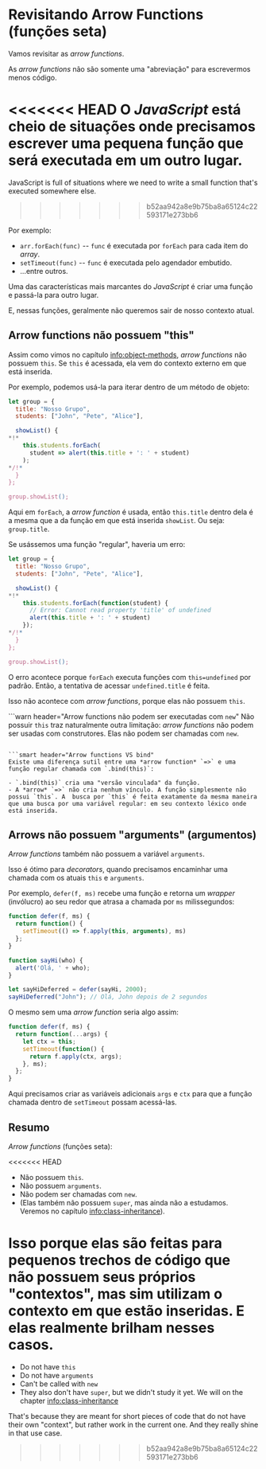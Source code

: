 # Revisitando Arrow Functions (funções seta)

Vamos revisitar as *arrow functions*.

As *arrow functions* não são somente uma "abreviação" para escrevermos menos código.

<<<<<<< HEAD
O *JavaScript* está cheio de situações onde precisamos escrever uma pequena função que será executada em um outro lugar.
=======
JavaScript is full of situations where we need to write a small function that's executed somewhere else.
>>>>>>> b52aa942a8e9b75ba8a65124c22593171e273bb6

Por exemplo:

- `arr.forEach(func)` -- `func` é executada por `forEach` para cada item do *array*.
- `setTimeout(func)` -- `func` é executada pelo agendador embutido.
- ...entre outros.

Uma das características mais marcantes do *JavaScript* é criar uma função e passá-la para outro lugar.

E, nessas funções, geralmente não queremos sair de nosso contexto atual.

## Arrow functions não possuem "this"

Assim como vimos no capítulo <info:object-methods>, *arrow functions* não possuem `this`. Se `this` é acessada, ela vem do contexto externo em que está inserida.

Por exemplo, podemos usá-la para iterar dentro de um método de objeto:

```js run
let group = {
  title: "Nosso Grupo",
  students: ["John", "Pete", "Alice"],

  showList() {
*!*
    this.students.forEach(
      student => alert(this.title + ': ' + student)
    );
*/!*
  }
};

group.showList();
```

Aqui em `forEach`, a *arrow function* é usada, então `this.title` dentro dela é a mesma que a da função em que está inserida `showList`. Ou seja: `group.title`.

Se usássemos uma função "regular", haveria um erro:

```js run
let group = {
  title: "Nosso Grupo",
  students: ["John", "Pete", "Alice"],

  showList() {
*!*
    this.students.forEach(function(student) {
      // Error: Cannot read property 'title' of undefined
      alert(this.title + ': ' + student)
    });
*/!*
  }
};

group.showList();
```

O erro acontece porque `forEach` executa funções com `this=undefined` por padrão. Então, a tentativa de acessar `undefined.title` é feita.

Isso não acontece com *arrow functions*, porque elas não possuem `this`.

```warn header="Arrow functions não podem ser executadas com `new`"
Não possuir `this` traz naturalmente outra limitação: *arrow functions* não podem ser usadas com construtores. Elas não podem ser chamadas com `new`.
```

```smart header="Arrow functions VS bind"
Existe uma diferença sutil entre uma *arrow function* `=>` e uma função regular chamada com `.bind(this)`:

- `.bind(this)` cria uma "versão vinculada" da função.
- A *arrow* `=>` não cria nenhum vínculo. A função simplesmente não possui `this`. A  busca por `this` é feita exatamente da mesma maneira que uma busca por uma variável regular: em seu contexto léxico onde está inserida.
```

## Arrows não possuem "arguments" (argumentos)

*Arrow functions* também não possuem a variável `arguments`.

Isso é ótimo para *decorators*, quando precisamos encaminhar uma chamada com os atuais `this` e `arguments`.

Por exemplo, `defer(f, ms)` recebe uma função e retorna um *wrapper* (invólucro) ao seu redor que atrasa a chamada por `ms` milissegundos:

```js run
function defer(f, ms) {
  return function() {
    setTimeout(() => f.apply(this, arguments), ms)
  };
}

function sayHi(who) {
  alert('Olá, ' + who);
}

let sayHiDeferred = defer(sayHi, 2000);
sayHiDeferred("John"); // Olá, John depois de 2 segundos
```

O mesmo sem uma *arrow function* seria algo assim:

```js
function defer(f, ms) {
  return function(...args) {
    let ctx = this;
    setTimeout(function() {
      return f.apply(ctx, args);
    }, ms);
  };
}
```

Aqui precisamos criar as variáveis adicionais `args` e `ctx` para que a função chamada dentro de `setTimeout` possam acessá-las.

## Resumo

*Arrow functions* (funções seta):

<<<<<<< HEAD
- Não possuem `this`.
- Não possuem `arguments`.
- Não podem ser chamadas com `new`.
- (Elas também não possuem `super`, mas ainda não a estudamos. Veremos no capítulo <info:class-inheritance>).

Isso porque elas são feitas para pequenos trechos de código que não possuem seus próprios "contextos", mas sim utilizam o contexto em que estão inseridas. E elas realmente brilham nesses casos.
=======
- Do not have `this`
- Do not have `arguments`
- Can't be called with `new`
- They also don't have `super`, but we didn't study it yet. We will on the chapter <info:class-inheritance>

That's because they are meant for short pieces of code that do not have their own "context", but rather work in the current one. And they really shine in that use case.
>>>>>>> b52aa942a8e9b75ba8a65124c22593171e273bb6
